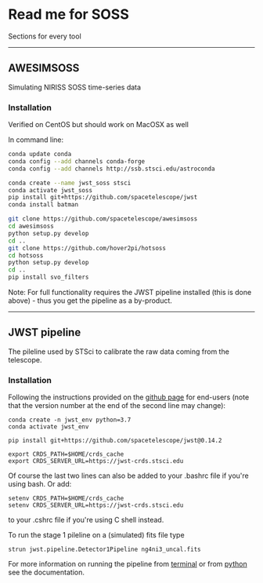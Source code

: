 # Read me for SOSS

Sections for every tool

---

## AWESIMSOSS

Simulating NIRISS SOSS time-series data

### Installation

Verified on CentOS but should work on MacOSX as well

In command line:
```bash
conda update conda
conda config --add channels conda-forge
conda config --add channels http://ssb.stsci.edu/astroconda

conda create --name jwst_soss stsci
conda activate jwst_soss
pip install git+https://github.com/spacetelescope/jwst
conda install batman

git clone https://github.com/spacetelescope/awesimsoss
cd awesimsoss
python setup.py develop
cd ..
git clone https://github.com/hover2pi/hotsoss
cd hotsoss
python setup.py develop
cd ..
pip install svo_filters
```

Note: For full functionality requires the JWST pipeline installed (this is done above) - thus you get the pipeline as a by-product.


---

## JWST pipeline

The pileline used by STSci to calibrate the raw data coming from the telescope.

### Installation

Following the instructions provided on the [github page](https://github.com/spacetelescope/jwst/) for end-users (note that the version number at the end of the second line may change):

```
conda create -n jwst_env python=3.7
conda activate jwst_env

pip install git+https://github.com/spacetelescope/jwst@0.14.2

export CRDS_PATH=$HOME/crds_cache
export CRDS_SERVER_URL=https://jwst-crds.stsci.edu
```

Of course the last two lines can also be added to your .bashrc file if you're using bash. Or add:

```
setenv CRDS_PATH=$HOME/crds_cache
setenv CRDS_SERVER_URL=https://jwst-crds.stsci.edu
```

to your .cshrc file if you're using C shell instead.

To run the stage 1 pileline on a (simulated) fits file type

```
strun jwst.pipeline.Detector1Pipeline ng4ni3_uncal.fits
```

For more information on running the pipeline from [terminal](https://jwst-pipeline.readthedocs.io/en/latest/jwst/introduction.html#running-from-the-command-line) or from [python](https://jwst-pipeline.readthedocs.io/en/latest/jwst/introduction.html#running-from-within-python) see the documentation.
